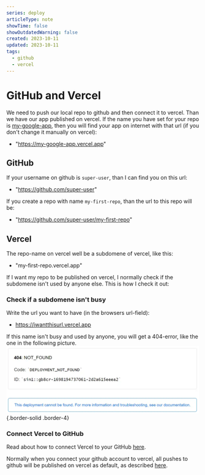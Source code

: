 ```yaml
---
series: deploy
articleType: note
showTime: false
showOutdatedWarning: false
created: 2023-10-11
updated: 2023-10-11
tags:
  - github
  - vercel
---
```


# GitHub and Vercel
We need to push our local repo to github and then connect it to vercel. Than we have our app published on vercel. If the name you have set for your repo is [my-google-app](https://my-google-app.vercel.app), then you will find your app on internet with that url (if you don't change it manually on vercel): 
- "https://my-google-app.vercel.app"

## GitHub
If your username on github is `super-user`, than I can find you on this url: 
- "https://github.com/super-user"

If you create a repo with name `my-first-repo`, than the url to this repo will be: 
- "https://github.com/super-user/my-first-repo"

## Vercel
The repo-name on vercel well be a subdomene of vercel, like this:
- "my-first-repo.vercel.app"

If I want my repo to be published on vercel, I normally check if the subdomene isn't used by anyone else. This is how I check it out:

### Check if a subdomene isn't busy
Write the url you want to have (in the browsers url-field):
- https://iwantthisurl.vercel.app

If this name isn't busy and used by anyone, you will get a 404-error, like the one in the following picture.
![Error 404: The url dosn't exist! Take it if you want it:)](./404-not-found.webp "Error 404: The url dosn't exist! Take it if you want it:)"){.border-solid .border-4}

### Connect Vercel to GitHub
Read about how to connect Vercel to your GitHub [here](https://vercel.com/docs/deployments/git/vercel-for-github).

Normally when you connect your github account to vercel, all pushes to github will be published on vercel as default, as described [here](https://vercel.com/docs/deployments/git/vercel-for-github).

<!-- 
Made by lovkyndig 2023.
-->